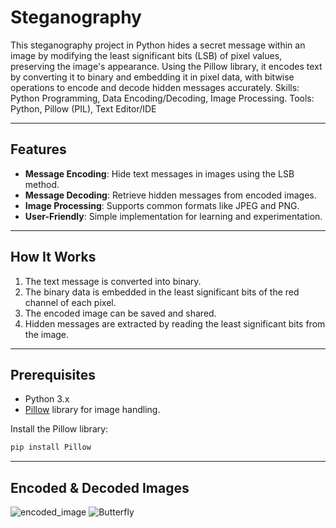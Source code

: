 # Steganography
This steganography project in Python hides a secret message within an image by modifying the least significant bits (LSB) of pixel values, preserving the image's appearance. Using the Pillow library, it encodes text by converting it to binary and embedding it in pixel data, with bitwise operations to encode and decode hidden messages accurately.
Skills: Python Programming, Data Encoding/Decoding, Image Processing.
Tools: Python, Pillow (PIL), Text Editor/IDE

---

## Features
- **Message Encoding**: Hide text messages in images using the LSB method.
- **Message Decoding**: Retrieve hidden messages from encoded images.
- **Image Processing**: Supports common formats like JPEG and PNG.
- **User-Friendly**: Simple implementation for learning and experimentation.

---

## How It Works
1. The text message is converted into binary.
2. The binary data is embedded in the least significant bits of the red channel of each pixel.
3. The encoded image can be saved and shared.
4. Hidden messages are extracted by reading the least significant bits from the image.

---

## Prerequisites
- Python 3.x
- [Pillow](https://pillow.readthedocs.io/en/stable/) library for image handling.

Install the Pillow library:
```bash
pip install Pillow
```
---
## Encoded & Decoded Images
![encoded_image](https://github.com/user-attachments/assets/d4d033a7-7233-44c3-9930-85a2b8568db7)
![Butterfly](https://github.com/user-attachments/assets/2c715549-8626-41ec-b95f-efa40fa85d86)
